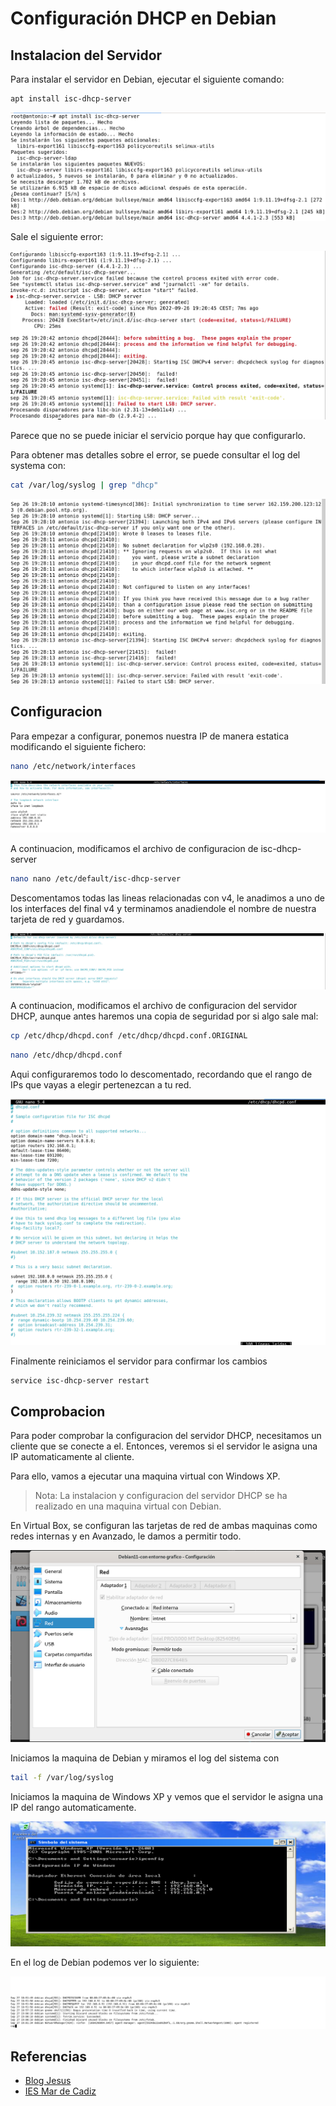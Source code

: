# Configuración DHCP en Debian

## Instalacion del Servidor

Para instalar el servidor en Debian, ejecutar el siguiente comando:

```bash
apt install isc-dhcp-server
```

![](capturas/instalarServidor.png)

Sale el siguiente error:

![](capturas/instalacionError.png)

Parece que no se puede iniciar el servicio porque hay que configurarlo.

Para obtener mas detalles sobre el error, se puede consultar el log del systema con:

```bash
cat /var/log/syslog | grep "dhcp"
```

![](capturas/logDhcp.png)

## Configuracion

Para empezar a configurar, ponemos nuestra IP de manera estatica modificando el siguiente fichero:

```bash
nano /etc/network/interfaces
```

![](capturas/configuracionEstatica.png)

A continuacion, modificamos el archivo de configuracion de isc-dhcp-server


```bash
nano nano /etc/default/isc-dhcp-server
```

Descomentamos todas las lineas relacionadas con v4, le anadimos a uno de los interfaces del final v4 y terminamos anadiendole el nombre de nuestra tarjeta de red y guardamos.

![](capturas/configuracionDefaultIsc-dhcp-server.png)

A continuacion, modificamos el archivo de configuracion del servidor DHCP, aunque antes haremos una copia de seguridad por si algo sale mal:

```bash
cp /etc/dhcp/dhcpd.conf /etc/dhcp/dhcpd.conf.ORIGINAL
```

```bash
nano /etc/dhcp/dhcpd.conf
```

Aqui configuraremos todo lo descomentado, recordando que el rango de IPs que vayas a elegir pertenezcan a tu red.

![](capturas/configuracionServidorDHP.png)

Finalmente reiniciamos el servidor para confirmar los cambios

```bash
service isc-dhcp-server restart
```

## Comprobacion

Para poder comprobar la configuracion del servidor DHCP, necesitamos un cliente que se conecte a el. Entonces, veremos si el servidor le asigna una IP automaticamente al cliente.

Para ello, vamos a ejecutar una maquina virtual con Windows XP.

> Nota: La instalacion y configuracion del servidor DHCP se ha realizado en una maquina virtual con Debian.

En Virtual Box, se configuran las tarjetas de red de ambas maquinas como redes internas y en Avanzado, le damos a permitir todo.

![](capturas/configuracionRedInterna.png)

Iniciamos la maquina de Debian y miramos el log del sistema con

```bash
tail -f /var/log/syslog
```

Iniciamos la maquina de Windows XP y vemos que el servidor le asigna una IP del rango automaticamente.

![](capturas/ipasignada.png)

En el log de Debian podemos ver lo siguiente:

![](capturas/vistaLogFinal.png)


## Referencias

* [Blog Jesus](https://jesusfernandeztoledo.com/configurar-servidor-dhcp-en-debian-ubuntu/)
* [IES Mar de Cadiz](https://www.fpgenred.es/DHCP/index.html)

